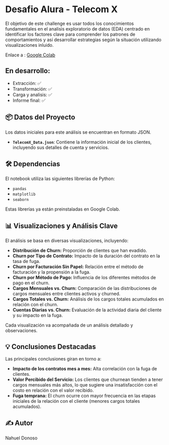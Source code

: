 # Desafio Alura - Telecom X

<p>El objetivo de este challenge es usar todos los conocimientos fundamentales en el analisis exploratorio de datos (EDA) centrado en identificar los factores clave para comprender los patrones de comportamientos y así desarrollar estrategias según la situación utilizando visualizaciones inluido.</p>

Enlace a : [Google Colab](https://colab.research.google.com/drive/1PrRG8H-Wf5IZ3m0c0XKgzp5eo2WPTAtz?usp=sharing)

## En desarrollo:
- Extracción: ✅
- Transformación: ✅
- Carga y analisis: ✅
- Informe final: ✅

## 📦 Datos del Proyecto

Los datos iniciales para este análisis se encuentran en formato JSON.

* **`TelecomX_Data.json`**: Contiene la información inicial de los clientes, incluyendo sus detalles de cuenta y servicios.

## 🛠️ Dependencias

El notebook utiliza las siguientes librerías de Python:

* `pandas`
* `matplotlib`
* `seaborn`

Estas librerías ya están preinstaladas en Google Colab.

## 📊 Visualizaciones y Análisis Clave

El análisis se basa en diversas visualizaciones, incluyendo:

* **Distribución de Churn:** Proporción de clientes que han evadido.
* **Churn por Tipo de Contrato:** Impacto de la duración del contrato en la tasa de fuga.
* **Churn por Facturación Sin Papel:** Relación entre el método de facturación y la propensión a la fuga.
* **Churn por Método de Pago:** Influencia de los diferentes métodos de pago en el churn.
* **Cargos Mensuales vs. Churn:** Comparación de las distribuciones de cargos mensuales entre clientes activos y churned.
* **Cargos Totales vs. Churn:** Análisis de los cargos totales acumulados en relación con el churn.
* **Cuentas Diarias vs. Churn:** Evaluación de la actividad diaria del cliente y su impacto en la fuga.

Cada visualización va acompañada de un análisis detallado y observaciones.

## 💡 Conclusiones Destacadas

Las principales conclusiones giran en torno a:
* **Impacto de los contratos mes a mes:** Alta correlación con la fuga de clientes.
* **Valor Percibido del Servicio:** Los clientes que churnean tienden a tener cargos mensuales más altos, lo que sugiere una insatisfacción con el costo en relación con el valor recibido.
* **Fuga temprana:** El churn ocurre con mayor frecuencia en las etapas iniciales de la relación con el cliente (menores cargos totales acumulados).


## ✍️ Autor

Nahuel Donoso
